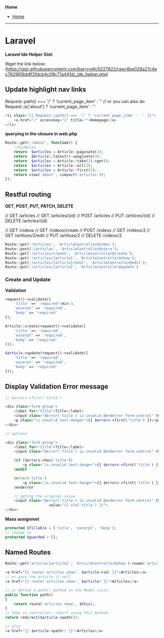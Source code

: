**Home**
- [Home](../index.md)
---

# Laravel
**Laravel Ide Helper Gist:**

Wget the link below:
(https://gist.githubusercontent.com/barryvdh/5227822/raw/4be028a27c4ec782965bb8f2fdcb4c08c71a441d/_ide_helper.php)


## Update highlight nav links
Request::path() === '/' ? 'current_page_item' : ''
// or you can also do
Request::is('about') ? 'current_page_item' : ''

```php
<li class="{{ Request::path() === '/' ? 'current_page_item' : '' }}">
    <a href="/" accesskey="1" title="">Homepage</a>
</li>
```

**querying in the closure in web.php**
```php
Route::get('/about', function() {
    //Examples
    return  $articles = Article::paginate(3);
    return  $Article::latest()->paginate(3);
    return  $articles = Article::take(2)->get();
    return  $articles = Article::all(3);
    return  $articles = Article::first(3);
    return view('about', compact('articles'));
});
```

## Restful routing
**GET, POST, PUT, PATCH, DELETE**

// GET /articles
// GET /articles/{id}
// POST /articles
// PUT /artilces/{id}
// DELETE /articles/{id}

// GET /videos
// GET /videos/create
// POST /videos
// GET /videos/2
// GET /artilces/2/edit
// PUT /artilces/2
// DELETE /videos/2

```php
Route::get('/articles', 'ArticleController@index');
Route::post('/articles', 'ArticleController@store');
Route::get('/articles/create', 'ArticleController@create');
Route::get('/articles/{article}', 'ArticleController@show');
Route::get('/articles/{article}/edit', 'ArticleController@edit');
Route::put('/articles/{article}', 'ArticleController@update')
```





### Create and  Update
**Validation**
```php
request()->validate([
    'title' => 'required'|min:3,
    'excerpt' => 'required',
    'body' => 'required'
]);

Article::create(request()->validate([
    'title' => 'required',
    'excerpt' => 'required',
    'body' => 'required'
]));

$article->update(request()->validate([
    'title' => 'required',
    'excerpt' => 'required',
    'body' => 'required'
]));
```

## Display Validation Error message
```php
// $errors->first('title')

<div class="form-group">
    <label for="title">Title</label>
    <input class="@error('title') is-invalid @enderror form-control" type="text" id="title" name="title">
    <p class="is-invalid text-danger">{{ $errors->first('title') }}</p>
</div>

// options

<div class="form-group">
    <label for="title">Title</label>
    <input class="@error('title') is-invalid @enderror form-control" type="text" id="title" name="title">

    @if ($errors->has('title'))
        <p class="is-invalid text-danger">{{ $errors->first('title') }}</p>
    @endif

    @error('title')
        <p class="is-invalid text-danger">{{ $errors->first('title') }}</p>
    @enderror

    // geting the original value
    <input class="@error('title') is-invalid @enderror form-control" type="text" id="title" name="title"
                    value="{{ old('title') }}">
</div>
```

**Mass assignmet**
```php
protected $fillable = ['title', 'excerpt', 'body'];
// change to
protected $guarded = [];
```

## Named Routes
```php
Route::get('article/{article}', 'ArticleController@show')->name('articles.show');

<a href="{{ route('articles.show', $article->id) }}">Articles</a>
// or pass the article it self
<a href="{{ route('articles.show', $article) }}">Articles</a>

// or define a path() method in the Model class
public function path()
{
    return route('articles.show', $this);
}
// then in controller, redirt using this method
return redirect($article->path());

// also
<a href="{{ $article->path() }}">Articles</a>
```


